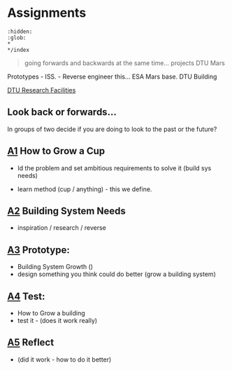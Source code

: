 # Assignments
```{toctree}
:hidden:
:glob:
*
*/index
```

> going forwards and backwards at the same time...
projects
DTU Mars

Prototypes - ISS. - Reverse engineer this... ESA Mars base.
DTU Building

[DTU Research Facilities]


## Look back or forwards...
In groups of two decide if you are doing to look to the past or the future?

## [A1] How to Grow a Cup
* Id the problem and set ambitious requirements to solve it (build sys needs)
- learn method (cup / anything) - this we define.

## [A2] Building System Needs
* inspiration / research / reverse

## [A3] Prototype: 
* Building System Growth ()
* design something you think could do better (grow a building system)

## [A4] Test: 
* How to Grow a building
* test it - (does it work really)

## [A5] Reflect
* (did it work - how to do it better)

[A1]: A1.md
[A2]: A2.md
[A3]: A3.md
[A4]: A4.md
[A5]: A5.md

[DTU Research Facilities]:https://www.dtu.dk/english/research/research-facilities#:~:text=Dana%20is%20Denmark's%20largest%20marine,as%20well%20as%20fishing%20equipment.

<!-- 2023

## A1 - Future
In this part you will:
* Envision a system that enables 'instant buildings'.
* Select a specific [gene system] to focus on.
* Explore the implications of instant buildings for different stakaholders.
* identify the near, medium and long term future that will provide the future context of your group's agile prototype.


## A2 - Needs
In this part you will:
* identify the requirements of the future product / system in your defined future(s).
* Introduce Agile Principles and Processes

## A3 - Analyse
In this part you will:
* Select a [gene system] to focus on.
* Identify artefact or system from contexts and its 'features'.
* ['Reverse engineer'] the selected system to develop a recomposable 'agile prototype'. It identifies the features of the systems and disconnects these from its context.

## A4 - Change
In this part you will:
* Develop or 
* Make a change to a system in an existing building model using a tool that you have developed
* Consider the link between the 'current' trajectory you defined for your prototype in the previous part and your future scenarios.
* Is your agile prototype aligned?
* if not can you align it?

[project]: /Agile/Projects
['Reverse engineer']: /Agile/Concepts/ReverseEngineer
[gene system]: /Agile/Concepts/Genes

-->




